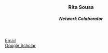 
<header class="post-header">
<h3 class="post-title">Rita Sousa</h3>
<h5 class="post-description">Network Colaborator</h5>
</header>



<i class="fa fa-envelope"></i> <a href="mailto:rita.sousa@uni-mannheim.de">Email</a> <br />
<i class="ai ai-google-scholar"></i> <a href="https://scholar.google.com/citations?user=c6EWkNcAAAAJ&hl=en&oi=sra">Google Scholar</a> <br />


